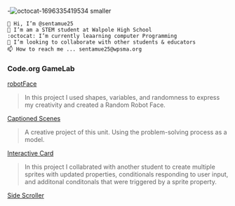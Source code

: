 -![octocat-1696335419534 smaller](https://github.com/sentamue25/sentamue25/assets/146837806/73edc3fb-6818-4e07-8baa-fe374e300a35)

    👋 Hi, I’m @sentamue25
    👀 I’m am a STEM student at Walpole High School
    :octocat: I’m currently leaarning computer Programming
    💁 I’m looking to collaborate with other students & educators
    📫 How to reach me ... sentamue25@wpsma.org

### Code.org GameLab
[robotFace](https://sentamue25.github.io/robotFace)
> In this project I used shapes, variables, and randomness to express my creativity and created a Random Robot Face.

[Captioned Scenes](https://studio.code.org/projects/gamelab/5R_I1LmAhuvBcc1gHe_gPp6kpYE15cZwck5TT7iBEKc)
>  A creative project of this unit. Using the problem-solving process as a model.

[Interactive Card](https://studio.code.org/projects/gamelab/Ij4JCrzG5w7XjALoQWzJKTBn9QVPobZA8SEivBOBqrU)
> In this project I collabrated with another student to create multiple sprites with updated properties, conditionals responding to user input, and additonal conditonals that were triggered by a sprite property.

[Side Scroller](https://studio.code.org/projects/gamelab/PRY0-StNae3vhSQobhLq0-Ne-CEkNPjd0PtQUBNczKk)
